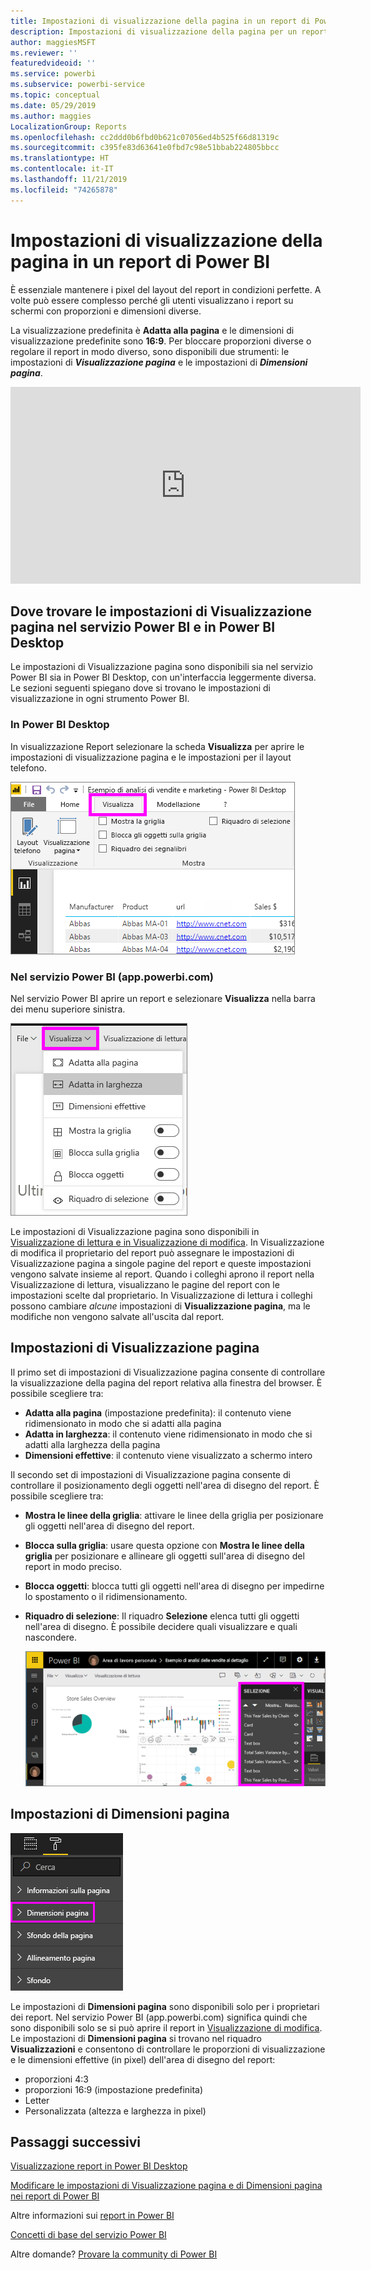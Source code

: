 ```yaml
---
title: Impostazioni di visualizzazione della pagina in un report di Power BI
description: Impostazioni di visualizzazione della pagina per un report
author: maggiesMSFT
ms.reviewer: ''
featuredvideoid: ''
ms.service: powerbi
ms.subservice: powerbi-service
ms.topic: conceptual
ms.date: 05/29/2019
ms.author: maggies
LocalizationGroup: Reports
ms.openlocfilehash: cc2ddd0b6fbd0b621c07056ed4b525f66d81319c
ms.sourcegitcommit: c395fe83d63641e0fbd7c98e51bbab224805bbcc
ms.translationtype: HT
ms.contentlocale: it-IT
ms.lasthandoff: 11/21/2019
ms.locfileid: "74265878"
---
```

# <a name="page-display-settings-in-a-power-bi-report"></a>Impostazioni di visualizzazione della pagina in un report di Power BI
È essenziale mantenere i pixel del layout del report in condizioni perfette. A volte può essere complesso perché gli utenti visualizzano i report su schermi con proporzioni e dimensioni diverse. 

La visualizzazione predefinita è **Adatta alla pagina** e le dimensioni di visualizzazione predefinite sono **16:9**. Per bloccare proporzioni diverse o regolare il report in modo diverso, sono disponibili due strumenti: le impostazioni di ***Visualizzazione pagina*** e le impostazioni di ***Dimensioni pagina***.


<iframe width="560" height="315" src="https://www.youtube.com/embed/5tg-OXzxe2g" frameborder="0" allowfullscreen></iframe>


## <a name="where-to-find-page-view-settings-in-the-power-bi-service-and-power-bi-desktop"></a>Dove trovare le impostazioni di Visualizzazione pagina nel servizio Power BI e in Power BI Desktop
Le impostazioni di Visualizzazione pagina sono disponibili sia nel servizio Power BI sia in Power BI Desktop, con un'interfaccia leggermente diversa. Le sezioni seguenti spiegano dove si trovano le impostazioni di visualizzazione in ogni strumento Power BI.

### <a name="in-power-bi-desktop"></a>In Power BI Desktop
In visualizzazione Report selezionare la scheda **Visualizza** per aprire le impostazioni di visualizzazione pagina e le impostazioni per il layout telefono.

  ![Impostazioni di Visualizzazione pagina in Power BI Desktop](media/power-bi-report-display-settings/power-bi-desktop-view-settings.png)

### <a name="in-the-power-bi-service-apppowerbicom"></a>Nel servizio Power BI (app.powerbi.com)
Nel servizio Power BI aprire un report e selezionare **Visualizza** nella barra dei menu superiore sinistra.

![Impostazioni di Visualizzazione pagina nel servizio Power BI](media/power-bi-report-display-settings/power-bi-change-page-view.png)

Le impostazioni di Visualizzazione pagina sono disponibili in [Visualizzazione di lettura e in Visualizzazione di modifica](consumer/end-user-reading-view.md). In Visualizzazione di modifica il proprietario del report può assegnare le impostazioni di Visualizzazione pagina a singole pagine del report e queste impostazioni vengono salvate insieme al report. Quando i colleghi aprono il report nella Visualizzazione di lettura, visualizzano le pagine del report con le impostazioni scelte dal proprietario. In Visualizzazione di lettura i colleghi possono cambiare *alcune* impostazioni di **Visualizzazione pagina**, ma le modifiche non vengono salvate all'uscita dal report.

## <a name="page-view-settings"></a>Impostazioni di Visualizzazione pagina
Il primo set di impostazioni di Visualizzazione pagina consente di controllare la visualizzazione della pagina del report relativa alla finestra del browser. È possibile scegliere tra:

* **Adatta alla pagina** (impostazione predefinita): il contenuto viene ridimensionato in modo che si adatti alla pagina
* **Adatta in larghezza**: il contenuto viene ridimensionato in modo che si adatti alla larghezza della pagina
* **Dimensioni effettive**: il contenuto viene visualizzato a schermo intero

Il secondo set di impostazioni di Visualizzazione pagina consente di controllare il posizionamento degli oggetti nell'area di disegno del report. È possibile scegliere tra:

* **Mostra le linee della griglia**: attivare le linee della griglia per posizionare gli oggetti nell'area di disegno del report.
* **Blocca sulla griglia**: usare questa opzione con **Mostra le linee della griglia** per posizionare e allineare gli oggetti sull'area di disegno del report in modo preciso. 
* **Blocca oggetti**: blocca tutti gli oggetti nell'area di disegno per impedirne lo spostamento o il ridimensionamento.
* **Riquadro di selezione**: Il riquadro **Selezione** elenca tutti gli oggetti nell'area di disegno. È possibile decidere quali visualizzare e quali nascondere.

    ![riquadro di selezione](media/power-bi-report-display-settings/power-bi-selection-pane.png)



## <a name="page-size-settings"></a>Impostazioni di Dimensioni pagina
![Modifica delle impostazioni di Dimensioni pagina](media/power-bi-report-display-settings/power-bi-page-size.png)

Le impostazioni di **Dimensioni pagina** sono disponibili solo per i proprietari dei report. Nel servizio Power BI (app.powerbi.com) significa quindi che sono disponibili solo se si può aprire il report in [Visualizzazione di modifica](consumer/end-user-reading-view.md). Le impostazioni di **Dimensioni pagina** si trovano nel riquadro **Visualizzazioni** e consentono di controllare le proporzioni di visualizzazione e le dimensioni effettive (in pixel) dell'area di disegno del report:   

* proporzioni 4:3
* proporzioni 16:9 (impostazione predefinita)
* Letter
* Personalizzata (altezza e larghezza in pixel)

## <a name="next-steps"></a>Passaggi successivi
[Visualizzazione report in Power BI Desktop](desktop-report-view.md)

[Modificare le impostazioni di Visualizzazione pagina e di Dimensioni pagina nei report di Power BI](consumer/end-user-report-view.md)

Altre informazioni sui [report in Power BI](consumer/end-user-reports.md)

[Concetti di base del servizio Power BI](service-basic-concepts.md)

Altre domande? [Provare la community di Power BI](https://community.powerbi.com/)

